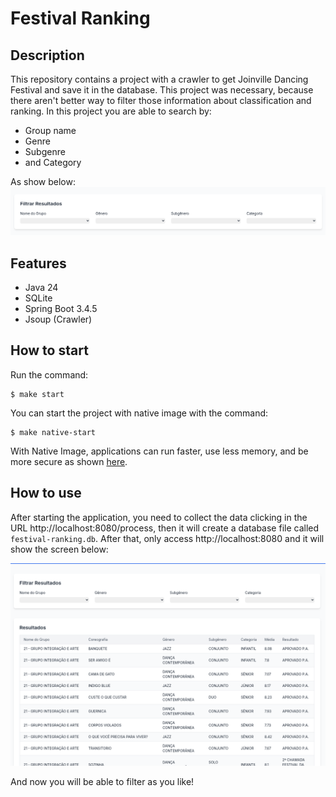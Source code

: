 # Festival Ranking

## Description

This repository contains a project with a crawler to get Joinville Dancing Festival and save it in the database. This project was necessary, because there
aren't better way to filter those information about classification and ranking. In this project you are able to search by:
- Group name
- Genre
- Subgenre
- and Category

As show below:
![filters.png](docs/filters.png)

## Features
- Java 24
- SQLite
- Spring Boot 3.4.5
- Jsoup (Crawler)

## How to start

Run the command:

```shell
$ make start
```

You can start the project with native image with the command:

```shell
$ make native-start
```

With Native Image, applications can run faster, use less memory, and be more secure as
shown [here](https://github.com/valdemarjuniorr/spring-boot-graalvm-performance-comparation).

## How to use

After starting the application, you need to collect the data clicking in the URL http://localhost:8080/process, then it will create a database file called `festival-ranking.db`. 
After that, only access http://localhost:8080 and it will show the screen below:

![home.png](docs/home.png)

And now you will be able to filter as you like!